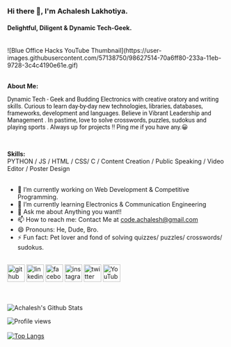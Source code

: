 ### Hi there 👋, I'm Achalesh Lakhotiya. 
#### Delightful, Diligent & Dynamic Tech-Geek.

<br>
![Blue Office Hacks YouTube Thumbnail](https://user-images.githubusercontent.com/57138750/98627514-70a6ff80-233a-11eb-9728-3c4c4190e61e.gif)
<br><br>

<b>About Me:</b> <br>
<p style = font-family:'Roboto'>Dynamic Tech - Geek and Budding Electronics with creative oratory and writing skills. Curious to learn day-by-day new technologies, libraries, databases, frameworks, development and languages. Believe in Vibrant Leadership and Management . In pastime, love to solve crosswords, puzzles, sudokus and playing sports . Always up for projects !! Ping me if you have any.😀 </p>
<br>

<b>Skills:</b><br>
PYTHON / JS / HTML / CSS/ C / Content Creation / Public Speaking / Video Editor / Poster Design 
<br><br>

- 🔭 I’m currently working on Web Development & Competitive Programming. 
- 🌱 I’m currently learning Electronics & Communication Engineering 
- 💬 Ask me about Anything you want!! 
- 📫 How to reach me: Contact Me at code.achalesh@gmail.com 
- 😄 Pronouns: He, Dude, Bro. 
- ⚡ Fun fact: Pet lover and fond of solving quizzes/ puzzles/ crosswords/ sudokus. 
<br> <br>

[<img src='https://cdn.jsdelivr.net/npm/simple-icons@3.0.1/icons/github.svg' alt='github' height='40'>](https://github.com/achalesh27022003)  [<img src='https://cdn.jsdelivr.net/npm/simple-icons@3.0.1/icons/linkedin.svg' alt='linkedin' height='40'>](https://www.linkedin.com/in/achal2702/)   [<img src='https://cdn.jsdelivr.net/npm/simple-icons@3.0.1/icons/facebook.svg' alt='facebook' height='40'>](https://www.facebook.com/achalesh.lakhotiya.9)   [<img src='https://cdn.jsdelivr.net/npm/simple-icons@3.0.1/icons/instagram.svg' alt='instagram' height='40'>](https://www.instagram.com/achalesh_lakhotiya/)   [<img src='https://cdn.jsdelivr.net/npm/simple-icons@3.0.1/icons/twitter.svg' alt='twitter' height='40'>](https://twitter.com/AchaleshL)  [<img src='https://cdn.jsdelivr.net/npm/simple-icons@3.0.1/icons/youtube.svg' alt='YouTube' height='40'>](https://www.youtube.com/channel/UCY_CrMF7g2Z-0EQ7gmVey_w)  
<br><br>

![Achalesh's Github Stats](https://github-readme-stats.vercel.app/api?username=achalesh27022003&theme=chartreuse-dark&show_icons=true&hide_border=false&include_all_commits=true&show_owner=true&count_private=true&hide_rank=false&cache_seconds=86000)
<br>

![Profile views](https://gpvc.arturio.dev/achalesh27022003)  
<br>
[![Top Langs](https://github-readme-stats.vercel.app/api/top-langs/?username=achalesh27022003&langs_count=8&layout=compact)](https://github.com/achalesh27022003/github-readme-stats)
